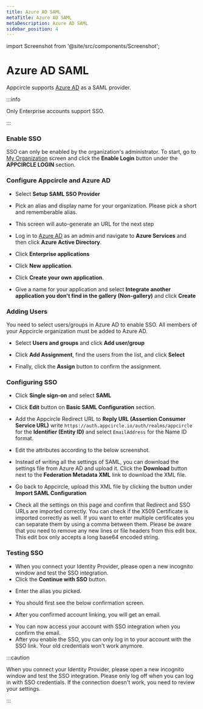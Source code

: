 ```yaml
---
title: Azure AD SAML
metaTitle: Azure AD SAML
metaDescription: Azure AD SAML
sidebar_position: 4
---
```


import Screenshot from '@site/src/components/Screenshot';

# Azure AD SAML

Appcircle supports [Azure AD](https://azure.microsoft.com/en-us/) as a SAML provider.

:::info

Only Enterprise accounts support SSO.

:::

### Enable SSO

SSO can only be enabled by the organization's administrator. To start, go to [My Organization](../my-organization.md) screen and click the **Enable Login** button under the **APPCIRCLE LOGIN** section.

<Screenshot url='https://cdn.appcircle.io/docs/assets/enable-sso_v3.png' />

### Configure Appcircle and Azure AD

- Select **Setup SAML SSO Provider**

<Screenshot url='https://cdn.appcircle.io/docs/assets/sso-form_v2.png' />

- Pick an alias and display name for your organization. Please pick a short and rememberable alias.

- This screen will auto-generate an URL for the next step

<Screenshot url='https://cdn.appcircle.io/docs/assets/sso-saml1.png' />

- Log in to [Azure AD](https://azure.microsoft.com/en-us/) as an admin and navigate to **Azure Services** and then click **Azure Active Directory**.

<Screenshot url='https://cdn.appcircle.io/docs/assets/azurecreateapp1.png' />

- Click **Enterprise applications**

<Screenshot url='https://cdn.appcircle.io/docs/assets/azurecreateapp2.png' />

- Click **New application**.

<Screenshot url='https://cdn.appcircle.io/docs/assets/azurecreateapp3.png' />

- Click **Create your own application**.

<Screenshot url='https://cdn.appcircle.io/docs/assets/azurecreateapp4.png' />

- Give a name for your application and select **Integrate another application you don't find in the gallery (Non-gallery)** and click **Create**

<Screenshot url='https://cdn.appcircle.io/docs/assets/azurecreateapp5.png' />

### Adding Users

You need to select users/groups in Azure AD to enable SSO. All members of your Appcircle organization must be added to Azure AD.

- Select **Users and groups** and click **Add user/group**

<Screenshot url='https://cdn.appcircle.io/docs/assets/azureaddusers.png' />

- Click **Add Assignment**, find the users from the list, and click **Select**

<Screenshot url='https://cdn.appcircle.io/docs/assets/azureaddassignment1.png' />

- Finally, click the **Assign** button to confirm the assignment.

<Screenshot url='https://cdn.appcircle.io/docs/assets/azureaddassignment2.png' />

### Configuring SSO

- Click **Single sign-on** and select **SAML**

<Screenshot url='https://cdn.appcircle.io/docs/assets/azuressosettings1.png' />

- Click **Edit** button on **Basic SAML Configuration** section.

<Screenshot url='https://cdn.appcircle.io/docs/assets/azuressosettings2.png' />

- Add the Appcircle Redirect URL to **Reply URL (Assertion Consumer Service URL)** write `https://auth.appcircle.io/auth/realms/appcircle` for the **Identifier (Entity ID)** and select `EmailAddress` for the Name ID format.

<Screenshot url='https://cdn.appcircle.io/docs/assets/azuressosettings3.png' />

- Edit the attributes according to the below screenshot.

<Screenshot url='https://cdn.appcircle.io/docs/assets/azuressosettings4.png' />

- Instead of writing all the settings of SAML, you can download the settings file from Azure AD and upload it. Click the **Download** button next to the **Federation Metadata XML** link to download the XML file.

<Screenshot url='https://cdn.appcircle.io/docs/assets/azuressosettings5.png' />

- Go back to Appcircle, upload this XML file by clicking the button under **Import SAML Configuration**

<Screenshot url='https://cdn.appcircle.io/docs/assets/sso-saml1.png' />

- Check all the settings on this page and confirm that Redirect and SSO URLs are imported correctly. You can check if the X509 Certificate is imported correctly as well. If you want to enter multiple certificates you can separate them by using a comma between them. Please be aware that you need to remove any new lines or file headers from this edit box. This edit box only accepts a long base64 encoded string.

### Testing SSO

- When you connect your Identity Provider, please open a new incognito window and test the SSO integration.
- Click the **Continue with SSO** button.

<Screenshot url='https://cdn.appcircle.io/docs/assets/sso-loginbutton.png' />

- Enter the alias you picked.

<Screenshot url="https://cdn.appcircle.io/docs/assets/sso-alias.png" />

- You should first see the below confirmation screen.

<Screenshot url='https://cdn.appcircle.io/docs/assets/sso-linkaccount.png' />

- After you confirmed account linking, you will get an email.

<Screenshot url='https://cdn.appcircle.io/docs/assets/sso-confirmlink.png' />

- You can now access your account with SSO integration when you confirm the email.
- After you enable the SSO, you can only log in to your account with the SSO link. Your old credentials won't work anymore.

:::caution

When you connect your Identity Provider, please open a new incognito window and test the SSO integration. Please only log off when you can log in with SSO credentials. If the connection doesn't work, you need to review your settings.

:::
